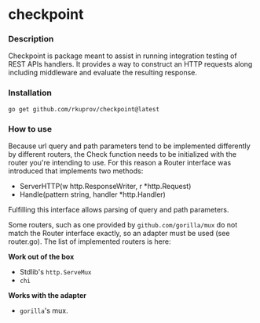 # checkpoint

### Description
Checkpoint is package meant to assist in running integration testing of REST APIs handlers. It provides a way to construct an HTTP requests along including middleware and evaluate the resulting response.

### Installation
```go get github.com/rkuprov/checkpoint@latest```

### How to use
Because url query and path parameters tend to be implemented differently by different routers, the Check function needs to be initialized with the router you're intending to use. For this reason a Router interface was introduced that implements two methods:
* ServerHTTP(w http.ResponseWriter, r *http.Request)
* Handle(pattern string, handler *http.Handler)

Fulfilling this interface allows parsing of query and path parameters.

Some routers, such as one provided by `github.com/gorilla/mux` do not match the Router interface exactly, so an adapter must be used (see router.go).
The list of implemented routers is here:

**Work out of the box**
* Stdlib's `http.ServeMux`
* `chi`

**Works with the adapter**
* `gorilla`'s mux.
